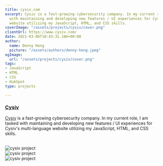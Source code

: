 ```yaml
---
title: cysiv.com
excerpt: Cysiv is a fast-growing cybersecurity company. In my current role, I am tasked
  with maintaining and developing new features / UI experiences for Cysiv's multi-language
  website utilizing my JavaScript, HTML, and CSS skills.
coverImage: "/assets/projects/cysiv/cover.png"
clientUrl: https://www.cysiv.com/
date: 2021-03-06T18:43:31.186+00:00
author:
  name: Denny Hong
  picture: "/assets/authors/denny-hong.jpeg"
ogImage:
  url: "/assets/projects/cysiv/cover.png"
tags:
- JavaScript
- HTML
- CSS
- HubSpot
type: projects

---
```

### [Cysiv](https://www.cysiv.com/)

[Cysiv](https://www.cysiv.com/) is a fast-growing cybersecurity company. In my current role, I am tasked with maintaining and developing new features / UI experiences for Cysiv's multi-language website utilizing my JavaScript, HTML, and CSS skills.

<br>

<img data-process="true" src="/assets/projects/cysiv/screenshots/home.png" alt="cysiv project"/>

<br>

<img data-process="true" src="/assets/projects/cysiv/screenshots/inner.png" alt="cysiv project"/>

<br>

<img data-process="true" src="/assets/projects/cysiv/screenshots/resources.png" alt="cysiv project"/>